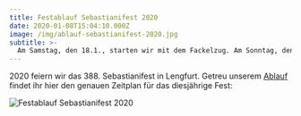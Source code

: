 ```yaml
---
title: Festablauf Sebastianifest 2020
date: 2020-01-08T15:04:10.000Z
image: /img/ablauf-sebastianifest-2020.jpg
subtitle: >-
  Am Samstag, den 18.1., starten wir mit dem Fackelzug. Am Sonntag, den 19.1. ...
---
```


2020 feiern wir das 388. Sebastianifest in Lengfurt. Getreu unserem [Ablauf](/ablauf/) findet ihr hier den genauen Zeitplan für das diesjährige Fest:

![Festablauf Sebastianifest 2020](/img/ablauf-sebastianifest-2020.jpg)
